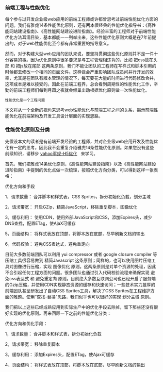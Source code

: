 ### 前端工程与性能优化

每个参与过开发企业级web应用的前端工程师或许都曾思考过前端性能优化方面的问题。我们有雅虎14条性能优化原则，还有两本很经典的性能优化指导书：《高性能网站建设指南》、《高性能网站建设进阶指南》。经验丰富的工程师对于前端性能优化方法耳濡目染，基本都能一一列举出来。这些性能优化原则大概是在7年前提出的，对于web性能优化至今都有非常重要的指导意义。


然而，对于构建大型web应用的团队来说，要坚持贯彻这些优化原则并不是一件十分容易的事。因为优化原则中很多要求是与工程管理相违背的，比如 把css放在头部 和 把js放在尾部 这两条原则，我们不能让团队的工程师在写样式和脚本引用的时候都去修改一个相同的页面文件。这样做会严重影响团队成员间并行开发的效率，尤其是在团队有版本管理的情况下，每天要花大量的时间进行代码修改合并，这项成本是难以接受的。因此在前端工程界，总会看到周期性的性能优化工作，辛勤的前端工程师们每到月圆之夜就会倾巢出动根据优化原则做一次性能优化。

```
性能优化是一个工程问题
```
本文将从一个全新的视角来思考web性能优化与前端工程之间的关系，揭示前端性能优化在前端架构及开发工具设计层面的实现思路。

### 性能优化原则及分类

先假设本文的读者是有前端开发经验的工程师，并对企业级web应用开发及性能优化有一定的思考，因此我不会重复介绍雅虎14条性能优化原则。如果您没有这些前续知识，请移步 [yahoo军规-H5优化](https://github.com/moveondo/H5-attention/blob/master/yahoo%E5%86%9B%E8%A7%84-H5%E4%BC%98%E5%8C%96.md)   来学习。

首先，我们把雅虎14条优化原则，《高性能网站建设指南》以及《高性能网站建设进阶指南》中提到的优化点做一次梳理，按照优化方向分类，可以得到这样一张表格：

优化方向和手段	 

 1，请求数量：	合并脚本和样式表，CSS Sprites，拆分初始化负载，划分主域
 
 2，请求带宽：	开启GZip，精简JavaScript，移除重复脚本，图像优化
 
 3，缓存利用：	使用CDN，使用外部JavaScript和CSS，添加Expires头，减少DNS查找，配置ETag，使AjaX可缓存
 
 5，页面结构：	将样式表放在顶部，将脚本放在底部，尽早刷新文档的输出
 
 6，代码校验：	避免CSS表达式，避免重定向

目前大多数前端团队可以利用 yui compressor 或者 google closure compiler 等压缩工具很容易做到 精简Javascript 这条原则；同样的，也可以使用图片压缩工具对图像进行压缩，实现 图像优化 原则。这两条原则是对单个资源的处理，因此不会引起任何工程方面的问题。很多团队也通过引入代码校验流程来确保实现 避免css表达式 和 避免重定向 原则。目前绝大多数互联网公司也已经开启了服务端的Gzip压缩，并使用CDN实现静态资源的缓存和快速访问；一些技术实力雄厚的前端团队甚至研发出了自动CSS Sprites工具，解决了CSS Sprites在工程维护方面的难题。使用“查找-替换”思路，我们似乎也可以很好的实现 划分主域 原则。

我们把以上这些已经成熟应用到实际生产中的优化手段去除掉，留下那些还没有很好实现的优化原则。再来回顾一下之前的性能优化分类：

优化方向和优化手段：

1，请求数量：	合并脚本和样式表，拆分初始化负载

2，请求带宽：	移除重复脚本

3，缓存利用：	添加Expires头，配置ETag，使Ajax可缓存

4，页面结构：	将样式表放在顶部，将脚本放在底部，尽早刷新文档的输出
